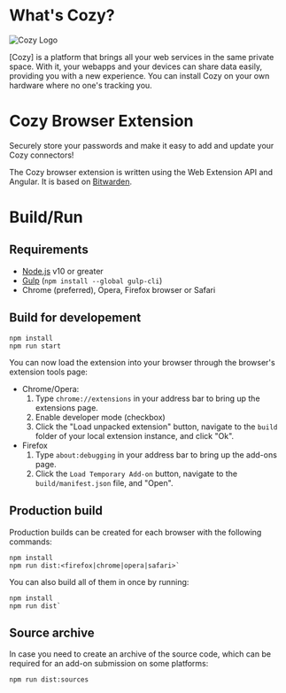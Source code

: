 # What's Cozy?


![Cozy Logo](https://cdn.rawgit.com/cozy/cozy-guidelines/master/templates/cozy_logo_small.svg)

[Cozy] is a platform that brings all your web services in the same private space.  With it, your webapps and your devices can share data easily, providing you with a new experience. You can install Cozy on your own hardware where no one's tracking you.


# Cozy Browser Extension

Securely store your passwords and make it easy to add and update your Cozy connectors!

The Cozy browser extension is written using the Web Extension API and Angular. It is based on [Bitwarden](https://github.com/bitwarden/browser).


# Build/Run

## Requirements

- [Node.js](https://nodejs.org) v10 or greater
- [Gulp](https://gulpjs.com/) (`npm install --global gulp-cli`)
- Chrome (preferred), Opera, Firefox browser or Safari

## Build for developement

```
npm install
npm run start
```

You can now load the extension into your browser through the browser's extension tools page:

- Chrome/Opera:
  1. Type `chrome://extensions` in your address bar to bring up the extensions page.
  2. Enable developer mode (checkbox)
  3. Click the "Load unpacked extension" button, navigate to the `build` folder of your local extension instance, and click "Ok".
- Firefox
  1. Type `about:debugging` in your address bar to bring up the add-ons page.
  2. Click the `Load Temporary Add-on` button, navigate to the `build/manifest.json` file, and "Open".

## Production build

Production builds can be created for each browser with the following commands:

```
npm install
npm run dist:<firefox|chrome|opera|safari>`
```

You can also build all of them in once by running:
```
npm install
npm run dist`
```

## Source archive

In case you need to create an archive of the source code, which can be required for an add-on submission on some platforms:
```
npm run dist:sources
```
